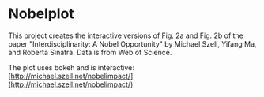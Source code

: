 # Nobelplot
This project creates the interactive versions of Fig. 2a and Fig. 2b of the paper "Interdisciplinarity: A Nobel Opportunity" by Michael Szell, Yifang Ma, and Roberta Sinatra. Data is from Web of Science.

The plot uses bokeh and is interactive: [http://michael.szell.net/nobelimpact/](http://michael.szell.net/nobelimpact/)


